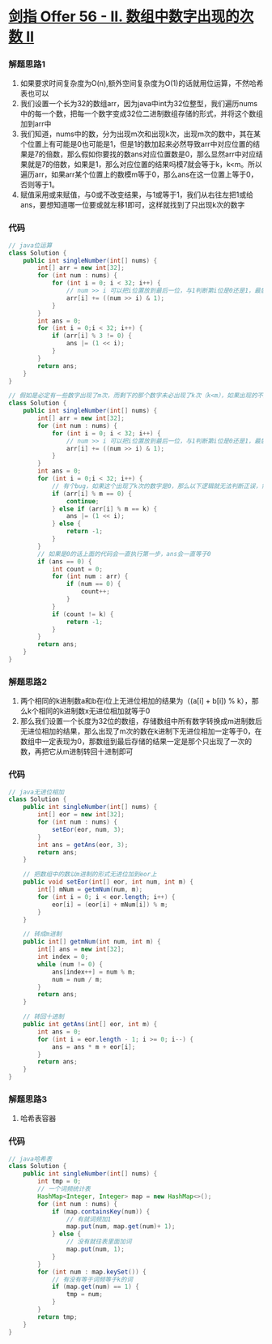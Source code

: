 # [剑指 Offer 56 - II. 数组中数字出现的次数 II](https://leetcode-cn.com/problems/shu-zu-zhong-shu-zi-chu-xian-de-ci-shu-ii-lcof/)

### 解题思路1
1. 如果要求时间复杂度为O(n),额外空间复杂度为O(1)的话就用位运算，不然哈希表也可以
2. 我们设置一个长为32的数组arr，因为java中int为32位整型，我们遍历nums中的每一个数，把每一个数字变成32位二进制数组存储的形式，并将这个数组加到arr中
3. 我们知道，nums中的数，分为出现m次和出现k次，出现m次的数中，其在某个位置上有可能是0也可能是1，但是1的数加起来必然导致arr中对应位置的结果是7的倍数，那么假如你要找的数ans对应位置数是0，那么显然arr中对应结果就是7的倍数，如果是1，那么对应位置的结果吗模7就会等于k，k<m。所以遍历arr，如果arr某个位置上的数模m等于0，那么ans在这一位置上等于0，否则等于1。
4. 赋值采用或来赋值，与0或不改变结果，与1或等于1，我们从右往左把1或给ans，要想知道哪一位要或就左移1即可，这样就找到了只出现k次的数字

### 代码

```java
// java位运算
class Solution {
    public int singleNumber(int[] nums) {
        int[] arr = new int[32];
        for (int num : nums) {
            for (int i = 0; i < 32; i++) {
                // num >> i 可以把i位置放到最后一位，与1判断第i位是0还是1，最后直接加到arr[i]上，这样也不用判断1加0不加了反正加了0也没用
                arr[i] += ((num >> i) & 1);
            }
        }
        int ans = 0;
        for (int i = 0;i < 32; i++) {
            if (arr[i] % 3 != 0) {
                ans |= (1 << i);
            }
        }
        return ans;
    }
}
```

```java
// 假如是必定有一些数字出现了m次，而剩下的那个数字未必出现了k次（k<m），如果出现的不是k次就返回-1，不然返回它本身
class Solution {
    public int singleNumber(int[] nums) {
        int[] arr = new int[32];
        for (int num : nums) {
            for (int i = 0; i < 32; i++) {
                // num >> i 可以把i位置放到最后一位，与1判断第i位是0还是1，最后直接加到arr[i]上，这样也不用判断1加0不加了反正加了0也没用
                arr[i] += ((num >> i) & 1);
            }
        }
        int ans = 0;
        for (int i = 0;i < 32; i++) {
            // 有个bug，如果这个出现了k次的数字是0，那么以下逻辑就无法判断正误，需要在后面在循环看看0是不是出现k次的那个
            if (arr[i] % m == 0) {
                continue;
            } else if (arr[i] % m == k) {
                ans |= (1 << i);
            } else {
                return -1; 
            }
        }
        // 如果是0的话上面的代码会一直执行第一步，ans会一直等于0
        if (ans == 0) {
            int count = 0;
            for (int num : arr) {
                if (num == 0) {
                    count++;
                }
            }
            if (count != k) {
                return -1;
            }
        }
        return ans;
    }
}
```

### 解题思路2
1. 两个相同的k进制数a和b在i位上无进位相加的结果为（(a[i] + b[i]) % k），那么k个相同的k进制数x无进位相加就等于0
2. 那么我们设置一个长度为32位的数组，存储数组中所有数字转换成m进制数后无进位相加的结果，那么出现了m次的数在k进制下无进位相加一定等于0，在数组中一定表现为0，那数组到最后存储的结果一定是那个只出现了一次的数，再把它从m进制转回十进制即可

### 代码
```java
// java无进位相加
class Solution {
    public int singleNumber(int[] nums) {
        int[] eor = new int[32];
        for (int num : nums) {
            setEor(eor, num, 3);
        }
        int ans = getAns(eor, 3);
        return ans; 
    }

    // 把数组中的数以m进制的形式无进位加到eor上
    public void setEor(int[] eor, int num, int m) {
        int[] mNum = getmNum(num, m);
        for (int i = 0; i < eor.length; i++) {
            eor[i] = (eor[i] + mNum[i]) % m;
        }
    }

    // 转成m进制
    public int[] getmNum(int num, int m) {
        int[] ans = new int[32];
        int index = 0;
        while (num != 0) {
            ans[index++] = num % m;
            num = num / m;
        }
        return ans;
    }

    // 转回十进制
    public int getAns(int[] eor, int m) {
        int ans = 0;
        for (int i = eor.length - 1; i >= 0; i--) {
            ans = ans * m + eor[i];
        }
        return ans;
    }
}
```

### 解题思路3
1. 哈希表容器

### 代码
```java
// java哈希表
class Solution {
    public int singleNumber(int[] nums) {
        int tmp = 0;
        // 一个词频统计表
        HashMap<Integer, Integer> map = new HashMap<>();
        for (int num : nums) {
            if (map.containsKey(num)) {
                // 有就词频加1
                map.put(num, map.get(num)+ 1);
            } else {
                // 没有就往表里面加词
                map.put(num, 1);
            }
        }
        for (int num : map.keySet()) {
            // 有没有等于词频等于k的词
            if (map.get(num) == 1) {
                tmp = num;
            }
        }
        return tmp;
    }
}
```
